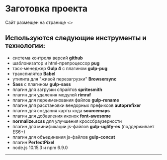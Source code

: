 # Заготовка проекта
Сайт размещен на странице <>

## Используются следующие инструменты и технологии:
* система контроля версий **github**
* шаблонизатор и html-препроцессор **pug**
* таск-менеджер **Gulp 4** c плагином **gulp-pug**
* транспилятор **Babel**
* утилита для "живой перезагрузки" **Browsersync**
* **Sass** с плагином **gulp-sass**
* плагин для загрузки спрайтов **spritesmith**
* плагин для удаления модулей **rimraf**
* плагин для переименования файлов **gulp-rename**
* плагин для расстановки вендорных префиксов **autoprefixer**
* плагин для создания карты кода **sourcemaps**
* плагин для добавления иконок **font-awesome**
* **normalize.scss** для улучшения кроссбраузерности
* плагин для минификации js-файлов **gulp-uglify-es** (поддерживает ES6+)
* плагин для объединения js-файлов **gulp-concat**
* плагин **PerfectPixel**
* node.js 10.15.3 и npm 6.9.0



---
